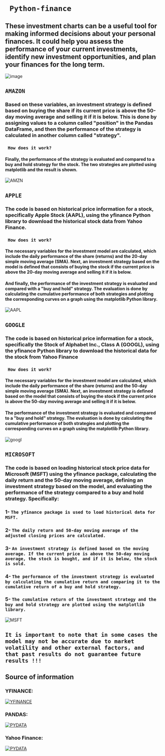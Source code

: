 # ` Python-finance`
## These investment charts can be a useful tool for making informed decisions about your personal finances. It could help you assess the performance of your current investments, identify new investment opportunities, and plan your finances for the long term.

![image](https://user-images.githubusercontent.com/90658763/229385270-027906f4-07bd-4047-885a-1fce05a19456.png)

## ` AMAZON `  
### Based on these variables, an investment strategy is defined based on buying the share if its current price is above the 50-day moving average and selling it if it is below. This is done by assigning values ​​to a column called "position" in the Pandas DataFrame, and then the performance of the strategy is calculated in another column called "strategy".
### ` How does it work?` 
#### Finally, the performance of the strategy is evaluated and compared to a buy and hold strategy for the stock. The two strategies are plotted using matplotlib and the result is shown.
![AMZN](https://user-images.githubusercontent.com/90658763/229384681-4c63d711-f0a3-45fa-a635-b672c5ee8d6f.png)

## ` APPLE `  
### The code is based on historical price information for a stock, specifically Apple Stock (AAPL), using the yfinance Python library to download the historical stock data from Yahoo Finance.
### ` How does it work?` 
#### The necessary variables for the investment model are calculated, which include the daily performance of the share (returns) and the 20-day simple moving average (SMA). Next, an investment strategy based on the model is defined that consists of buying the stock if the current price is above the 20-day moving average and selling it if it is below.
#### And finally, the performance of the investment strategy is evaluated and compared with a "buy and hold" strategy. The evaluation is done by calculating the cumulative performance of both strategies and plotting the corresponding curves on a graph using the matplotlib Python library.
![AAPL](https://user-images.githubusercontent.com/90658763/229386040-f324701c-17de-4c06-8362-56344c2937ea.png)

## ` GOOGLE `  
### The code is based on historical price information for a stock, specifically the Stock of Alphabet Inc., Class A (GOOGL), using the yfinance Python library to download the historical data for the stock from Yahoo Finance
### ` How does it work?` 
#### The necessary variables for the investment model are calculated, which include the daily performance of the share (returns) and the 50-day simple moving average (SMA). Next, an investment strategy is defined based on the model that consists of buying the stock if the current price is above the 50-day moving average and selling it if it is below.
#### The performance of the investment strategy is evaluated and compared to a "buy and hold" strategy. The evaluation is done by calculating the cumulative performance of both strategies and plotting the corresponding curves on a graph using the matplotlib Python library.
![googl](https://user-images.githubusercontent.com/90658763/229386112-3a6eb66d-5d39-4068-af2a-d784383bed04.png)

## `MICROSOFT`
### The code is based on loading historical stock price data for Microsoft (MSFT) using the yfinance package, calculating the daily return and the 50-day moving average, defining an investment strategy based on the model, and evaluating the performance of the strategy compared to a buy and hold strategy. Specifically:

###  1- `The yfinance package is used to load historical data for MSFT.` 
###  2- `The daily return and 50-day moving average of the adjusted closing prices are calculated.` 
###  3- `An investment strategy is defined based on the moving average. If the current price is above the 50-day moving average, the stock is bought, and if it is below, the stock is sold.` 
###  4- `The performance of the investment strategy is evaluated by calculating the cumulative return and comparing it to the cumulative return of a buy and hold strategy.`
###  5- `The cumulative return of the investment strategy and the buy and hold strategy are plotted using the matplotlib library.` 
![MSFT](https://user-images.githubusercontent.com/90658763/229386203-aa45db7d-4390-4547-9996-f23ba9becc69.png)

## `It is important to note that in some cases the model may not be accurate due to market volatility and other external factors, and that past results do not guarantee future results !!!` 
## Source of information
### YFINANCE: 
[![YFINANCE](https://user-images.githubusercontent.com/90658763/229842951-932eb469-141b-4820-8413-f86af6977973.png)](https://pypi.org/project/yfinance/)
### PANDAS: 
[![PYDATA](https://user-images.githubusercontent.com/90658763/229839391-d50843f8-bc95-4889-92bf-00240669ccc4.jpg)](https://pandas.pydata.org/)
### Yahoo Finance:
[![PYDATA](https://user-images.githubusercontent.com/90658763/229844045-da8933af-9820-456e-8374-a5268a699da8.png)](https://es.finance.yahoo.com/)
